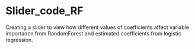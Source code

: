 # Slider_code_RF
Creating a slider to view how different values of coefficients affect variable importance from RandomForest and estimated coefficients from logistic regression.
